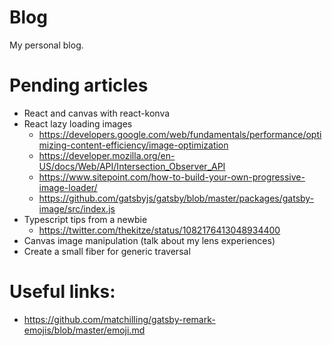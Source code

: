 # Blog
My personal blog.

# Pending articles
* React and canvas with react-konva
* React lazy loading images
  * https://developers.google.com/web/fundamentals/performance/optimizing-content-efficiency/image-optimization
  * https://developer.mozilla.org/en-US/docs/Web/API/Intersection_Observer_API
  * https://www.sitepoint.com/how-to-build-your-own-progressive-image-loader/
  * https://github.com/gatsbyjs/gatsby/blob/master/packages/gatsby-image/src/index.js
* Typescript tips from a newbie
   * https://twitter.com/thekitze/status/1082176413048934400
* Canvas image manipulation (talk about my lens experiences)
* Create a small fiber for generic traversal

# Useful links:
* https://github.com/matchilling/gatsby-remark-emojis/blob/master/emoji.md